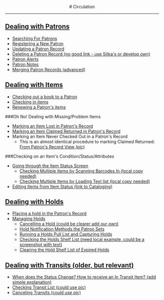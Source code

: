<center>
# Circulation
</center>
<hr size=2>

## [Dealing with Patrons](http://docs.evergreen-ils.org/2.5/_circulation_patron_record.html)
* [Searching For Patrons](http://docs.evergreen-ils.org/2.5/_circulation_patron_record.html#circulation_searching_patrons)
* [Registering a New Patron](http://docs.evergreen-ils.org/2.5/_registering_new_patrons.html)
* [Updating a Patron Record](http://docs.evergreen-ils.org/2.5/updating_patron_information.html)
* [Deleting a Patron Record (no good link - use Sitka's or develop own)](http://)
* [Patron Alerts](http://docs.evergreen-ils.org/2.5/_patron_alerts.html)
* [Patron Notes](http://docs.evergreen-ils.org/2.5/_patron_notes.html)
* [Merging Patron Records (advanced)](http://docs.evergreen-ils.org/2.5/_merging_patron_records.html)


## [Dealing with Items](http://docs.evergreen-ils.org/2.5/_circulating_items.html)
* [Checking out a book to a Patron](http://docs.evergreen-ils.org/2.5/_circulating_items.html#_check_out_f1)
* [Checking in items](http://docs.evergreen-ils.org/2.5/_check_in_f2.html)
* [Renewing a Patron's items](http://docs.evergreen-ils.org/2.5/_renewal_and_editing_the_item_8217_s_due_date.html)

###Oh No! Dealing with Missing/Problem Items

* [Marking an Item Lost in Patron's Record](http://docs.evergreen-ils.org/2.5/_marking_items_lost_and_claimed_returned.html#_lost_items)
* [Marking an Item Claimed Returned in Patron's Record](http://docs.evergreen-ils.org/2.5/_marking_items_lost_and_claimed_returned.html#_claimed_returned_items)
* Marking an Item Never Checked Out in a Patron's Record
	* This is an almost identical procedure to marking Claimed Returned: [From Patron's Record View (pic)](images/circ_marked_claimed_returned.png)

###Checking on an Item's Condition/Status/Attributes

* [Going through the Item Status Screen](http://docs.evergreen-ils.org/2.5/itemstatus.html)
	* [Checking Multiple Items by Scanning Barcodes In (local copy needed)]()
	* [Checking Multiple Items by Loading Text list (local copy needed)]()
* [Editing Items from Item Status (link to Cataloging)]()

## [Dealing with Holds](http://docs.evergreen-ils.org/2.5/_holds_management.html)
* [Placing a hold in the Patron's Record](http://docs.evergreen-ils.org/2.5/_placing_holds_in_patron_records.html)
* [Managing Holds](http://docs.evergreen-ils.org/2.5/_managing_holds.html)
	* [Cancelling a Hold (could be clearer add our own)]()
	* [Hold Notification Methods the Patron Sets](http://docs.evergreen-ils.org/2.5/_managing_holds.html#_holds_notification_methods)
	* [Running a Holds Pull List and Capturing Holds](http://docs.evergreen-ils.org/2.5/_managing_holds.html#_pulling_amp_capturing_holds)
	* [Checking the Holds Shelf List (need local example, could be a screenshot with text)]()
	* [Clearing the Hold Shelf List of Expired Holds](http://docs.evergreen-ils.org/2.5/_managing_holds.html#_clearing_shelf_expired_holds)

## [Dealing with Transits (older, but relevant)](http://docs.evergreen-ils.org/2.1/html/transititems.html)
* [When does the Status Change? How to receive an In Transit Item? (add simple explanation)]()
* [Checking Transit List (could use pic)](http://docs.evergreen-ils.org/2.1/html/transititems.html)
* [Canceling Transits (could use pic)](http://docs.evergreen-ils.org/2.1/html/transititems.html)
